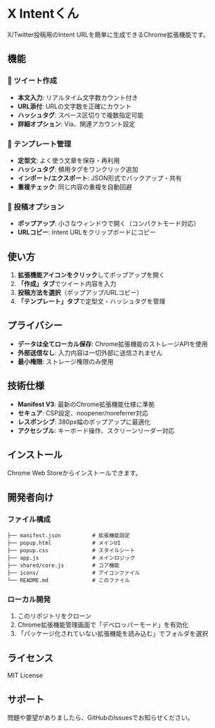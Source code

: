 # X Intentくん

X/Twitter投稿用のIntent URLを簡単に生成できるChrome拡張機能です。

## 機能

### 🚀 ツイート作成
- **本文入力**: リアルタイム文字数カウント付き
- **URL添付**: URLの文字数を正確にカウント
- **ハッシュタグ**: スペース区切りで複数指定可能
- **詳細オプション**: Via、関連アカウント設定

### 📝 テンプレート管理
- **定型文**: よく使う文章を保存・再利用
- **ハッシュタグ**: 頻用タグをワンクリック追加
- **インポート/エクスポート**: JSON形式でバックアップ・共有
- **重複チェック**: 同じ内容の重複を自動回避

### 🎯 投稿オプション
- **ポップアップ**: 小さなウィンドウで開く（コンパクトモード対応）
- **URLコピー**: Intent URLをクリップボードにコピー

## 使い方

1. **拡張機能アイコンをクリック**してポップアップを開く
2. **「作成」タブ**でツイート内容を入力
3. **投稿方法を選択**（ポップアップ/URLコピー）
4. **「テンプレート」タブ**で定型文・ハッシュタグを管理

## プライバシー

- **データは全てローカル保存**: Chrome拡張機能のストレージAPIを使用
- **外部送信なし**: 入力内容は一切外部に送信されません
- **最小権限**: ストレージ権限のみ使用

## 技術仕様

- **Manifest V3**: 最新のChrome拡張機能仕様に準拠
- **セキュア**: CSP設定、noopener/noreferrer対応
- **レスポンシブ**: 380px幅のポップアップに最適化
- **アクセシブル**: キーボード操作、スクリーンリーダー対応

## インストール

Chrome Web Storeからインストールできます。

## 開発者向け

### ファイル構成
```
├── manifest.json          # 拡張機能設定
├── popup.html             # メインUI
├── popup.css              # スタイルシート
├── app.js                 # メインロジック
├── shared/core.js         # コア機能
├── icons/                 # アイコンファイル
└── README.md              # このファイル
```

### ローカル開発
1. このリポジトリをクローン
2. Chrome拡張機能管理画面で「デベロッパーモード」を有効化
3. 「パッケージ化されていない拡張機能を読み込む」でフォルダを選択

## ライセンス

MIT License

## サポート

問題や要望がありましたら、GitHubのIssuesでお知らせください。